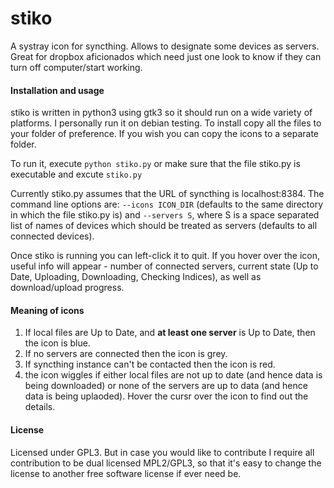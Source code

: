# stiko
A systray icon for syncthing. Allows to designate some devices as servers. Great for dropbox aficionados which need just one look to know if they can turn off computer/start working.

#### Installation and usage
stiko is written in python3 using  gtk3 so it should run on a wide variety of platforms. I personally run it on debian testing. To install copy all the files to your folder of preference. If you wish you can copy the icons to a separate folder.

To run it, execute `python stiko.py` or make sure that the file stiko.py is executable and excute `stiko.py`

Currently stiko.py assumes that the URL of syncthing is localhost:8384. The command line options are: `--icons ICON_DIR` (defaults to the same directory in which the file stiko.py is) and `--servers S`, where S is a space separated list of names of devices which should be treated as servers (defaults to all connected devices).

Once stiko is running you can left-click it to quit. If you hover over the icon, useful info will appear - number of connected servers, current state (Up to Date, Uploading, Downloading, Checking Indices), as well as download/upload progress.

#### Meaning of icons
1. If local files are Up to Date, and **at least one server** is Up to Date, then the icon is blue.
2. If no servers are connected then the icon is grey.
3. If syncthing instance can't be contacted then the icon is red.
4. the icon wiggles if either local files are not up to date (and hence data is being downloaded) or none of the servers are up to data (and hence data is being uplaoded). Hover the cursr over the icon to find out the details.

#### License
Licensed under GPL3. But in case you would like to contribute I require all contribution to be dual licensed MPL2/GPL3, so that it's easy to change the license to another free software license if ever need be.
